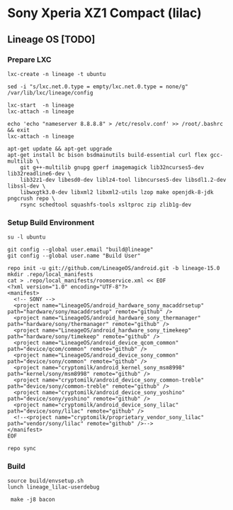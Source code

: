 Sony Xperia XZ1 Compact (lilac)
===============================

## Lineage OS [TODO]
### Prepare LXC

    lxc-create -n lineage -t ubuntu

    sed -i "s/lxc.net.0.type = empty/lxc.net.0.type = none/g" /var/lib/lxc/lineage/config

    lxc-start  -n lineage
    lxc-attach -n lineage

    echo 'echo "nameserver 8.8.8.8" > /etc/resolv.conf' >> /root/.bashrc && exit
    lxc-attach -n lineage

    apt-get update && apt-get upgrade
    apt-get install bc bison bsdmainutils build-essential curl flex gcc-multilib \
        git g++-multilib gnupg gperf imagemagick lib32ncurses5-dev lib32readline6-dev \
        lib32z1-dev libesd0-dev liblz4-tool libncurses5-dev libsdl1.2-dev libssl-dev \
        libwxgtk3.0-dev libxml2 libxml2-utils lzop make openjdk-8-jdk pngcrush repo \
        rsync schedtool squashfs-tools xsltproc zip zlib1g-dev

### Setup Build Environment

    su -l ubuntu

    git config --global user.email "build@lineage"
    git config --global user.name "Build User"

    repo init -u git://github.com/LineageOS/android.git -b lineage-15.0
    mkdir .repo/local_manifests
    cat > .repo/local_manifests/roomservice.xml << EOF
    <?xml version="1.0" encoding="UTF-8"?>
    <manifest>
      <!-- SONY -->
      <project name="LineageOS/android_hardware_sony_macaddrsetup" path="hardware/sony/macaddrsetup" remote="github" />
      <project name="LineageOS/android_hardware_sony_thermanager" path="hardware/sony/thermanager" remote="github" />
      <project name="LineageOS/android_hardware_sony_timekeep" path="hardware/sony/timekeep" remote="github" />
      <project name="LineageOS/android_device_qcom_common" path="device/qcom/common" remote="github" />
      <project name="LineageOS/android_device_sony_common" path="device/sony/common" remote="github" />
      <project name="cryptomilk/android_kernel_sony_msm8998" path="kernel/sony/msm8998" remote="github" />
      <project name="cryptomilk/android_device_sony_common-treble" path="device/sony/common-treble" remote="github" />
      <project name="cryptomilk/android_device_sony_yoshino" path="device/sony/yoshino" remote="github" />
      <project name="cryptomilk/android_device_sony_lilac" path="device/sony/lilac" remote="github" />
      <!--<project name="cryptomilk/proprietary_vendor_sony_lilac" path="vendor/sony/lilac" remote="github" />-->
    </manifest>
    EOF

    repo sync

### Build

    source build/envsetup.sh
    lunch lineage_lilac-userdebug

     make -j8 bacon
